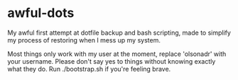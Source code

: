 # awful-dots
My awful first attempt at dotfile backup and bash scripting, made to simplify my process of restoring when I mess up my system.

Most things only work with my user at the moment, replace 'olsonadr' with your username. Please don't say yes to things without knowing exactly what they do. Run ./bootstrap.sh if you're feeling brave.
